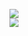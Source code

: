 [![](https://img.shields.io/badge/Made%20With-Github%20Spray-lightgrey.svg?style=for-the-badge&logo=github)](https://github.com/Annihil/github-spray#12308)  
[![](https://i.imgur.com/2DrTn0Z.gif)](https://github.com/Annihil/github-spray)